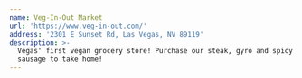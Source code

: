 ```yaml
---
name: Veg-In-Out Market
url: 'https://www.veg-in-out.com/'
address: '2301 E Sunset Rd, Las Vegas, NV 89119'
description: >-
  Vegas' first vegan grocery store! Purchase our steak, gyro and spicy Italian
  sausage to take home!
---
```



